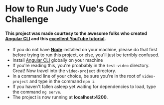 # How to Run Judy Vue's Code Challenge

#### This project was made courtesy to the awesome folks who created [Angular CLI](https://cli.angular.io/) and this [excellent YouTube tutorial](https://www.youtube.com/watch?v=0eWrpsCLMJQ&list=PLC3y8-rFHvwhBRAgFinJR8KHIrCdTkZcZ).
* If you do not have [**Node**](https://nodejs.org/en/download/) installed on your machine, please do that first before trying to run this project, or else, you'll just be terribly confused.
* Install [Angular CLI](https://cli.angular.io/) globally on your machine
* If you're reading this, you're proabably in the `test-video` directory. Great! Now travel into the `video-project` directory. 
* In a command line of your choice, be sure you're in the root of `video-project` and type in the command `npm i`.
* If you haven't fallen asleep yet waiting for dependencies to load, type the command `ng serve`.
* The project is now running at **localhost:4200**. 